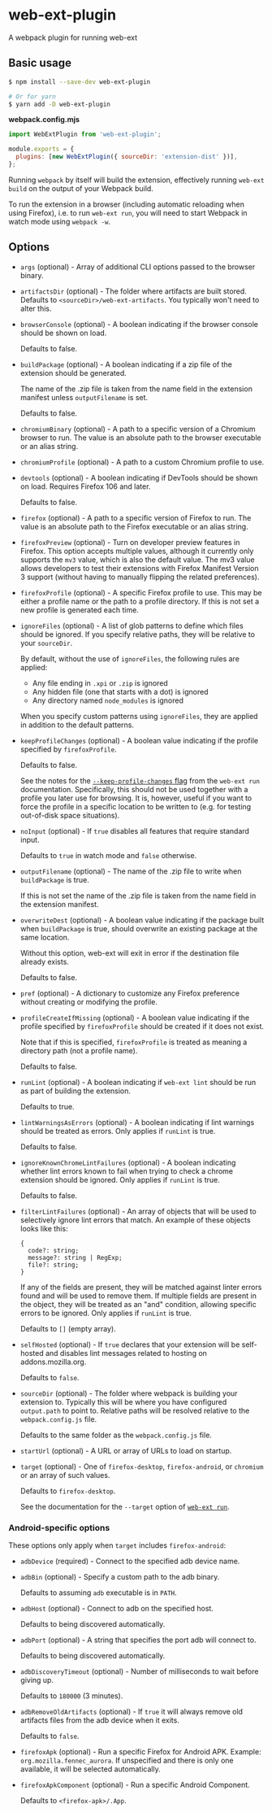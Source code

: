 # web-ext-plugin

A webpack plugin for running web-ext

## Basic usage

```bash
$ npm install --save-dev web-ext-plugin

# Or for yarn
$ yarn add -D web-ext-plugin
```

**webpack.config.mjs**

```js
import WebExtPlugin from 'web-ext-plugin';

module.exports = {
  plugins: [new WebExtPlugin({ sourceDir: 'extension-dist' })],
};
```

Running `webpack` by itself will build the extension, effectively running
`web-ext build` on the output of your Webpack build.

To run the extension in a browser (including automatic reloading when using
Firefox), i.e. to run `web-ext run`, you will need to start Webpack in watch
mode using `webpack -w`.

## Options

- `args` (optional) - Array of additional CLI options passed to the browser
  binary.

- `artifactsDir` (optional) - The folder where artifacts are built stored.
  Defaults to `<sourceDir>/web-ext-artifacts`.
  You typically won't need to alter this.

- `browserConsole` (optional) - A boolean indicating if the browser console
  should be shown on load.

  Defaults to false.

- `buildPackage` (optional) - A boolean indicating if a zip file of the
  extension should be generated.

  The name of the .zip file is taken from the name field in the extension
  manifest unless `outputFilename` is set.

  Defaults to false.

- `chromiumBinary` (optional) - A path to a specific version of a Chromium
  browser to run. The value is an absolute path to the browser executable or an
  alias string.

- `chromiumProfile` (optional) - A path to a custom Chromium profile to use.

- `devtools` (optional) - A boolean indicating if DevTools
  should be shown on load. Requires Firefox 106 and later.

  Defaults to false.

- `firefox` (optional) - A path to a specific version of Firefox to run.
  The value is an absolute path to the Firefox executable or an alias string.

- `firefoxPreview` (optional) - Turn on developer preview features in Firefox.
  This option accepts multiple values, although it currently only supports the
  `mv3` value, which is also the default value.
  The mv3 value allows developers to test their extensions with Firefox
  Manifest Version 3 support (without having to manually flipping the related
  preferences).

- `firefoxProfile` (optional) - A specific Firefox profile to use.
  This may be either a profile name or the path to a profile directory.
  If this is not set a new profile is generated each time.

- `ignoreFiles` (optional) - A list of glob patterns to define which files
  should be ignored. If you specify relative paths, they will be relative to
  your `sourceDir`.

  By default, without the use of `ignoreFiles`, the following rules are applied:

  - Any file ending in `.xpi` or `.zip` is ignored
  - Any hidden file (one that starts with a dot) is ignored
  - Any directory named `node_modules` is ignored

  When you specify custom patterns using `ignoreFiles`, they are applied in
  addition to the default patterns.

- `keepProfileChanges` (optional) - A boolean value indicating if the profile
  specified by `firefoxProfile`.

  Defaults to false.

  See the notes for the [`--keep-profile-changes`
  flag](https://extensionworkshop.com/documentation/develop/web-ext-command-reference/#web-ext-run)
  from the `web-ext run` documentation.
  Specifically, this should not be used together with a profile you later use
  for browsing.
  It is, however, useful if you want to force the profile in a specific location
  to be written to (e.g. for testing out-of-disk space situations).

- `noInput` (optional) - If `true` disables all features that require standard
  input.

  Defaults to `true` in watch mode and `false` otherwise.

- `outputFilename` (optional) - The name of the .zip file to write when
  `buildPackage` is true.

  If this is not set the name of the .zip file is taken from the name field in
  the extension manifest.

- `overwriteDest` (optional) - A boolean value indicating if the package built
  when `buildPackage` is true, should overwrite an existing package at the same
  location.

  Without this option, web-ext will exit in error if the destination file
  already exists.

  Defaults to false.

- `pref` (optional) - A dictionary to customize any Firefox preference without
  creating or modifying the profile.

- `profileCreateIfMissing` (optional) - A boolean value indicating if the
  profile specified by `firefoxProfile` should be created if it does not
  exist.

  Note that if this is specified, `firefoxProfile` is treated as meaning a
  directory path (not a profile name).

  Defaults to false.

- `runLint` (optional) - A boolean indicating if `web-ext lint` should
  be run as part of building the extension.

  Defaults to true.

- `lintWarningsAsErrors` (optional) - A boolean indicating if lint warnings
  should be treated as errors. Only applies if `runLint` is true.

  Defaults to false.

- `ignoreKnownChromeLintFailures` (optional) - A boolean indicating whether lint
  errors known to fail when trying to check a chrome extension should be ignored.
  Only applies if `runLint` is true.

  Defaults to false.

- `filterLintFailures` (optional) - An array of objects that will be used to
  selectively ignore lint errors that match. An example of these objects looks
  like this:

  ```
  {
    code?: string;
    message?: string | RegExp;
    file?: string;
  }
  ```

  If any of the fields are present, they will be matched against linter errors
  found and will be used to remove them.
  If multiple fields are present in the object, they will be treated as an "and"
  condition, allowing specific errors to be ignored.
  Only applies if `runLint` is true.

  Defaults to `[]` (empty array).

- `selfHosted` (optional) - If `true` declares that your extension will be
  self-hosted and disables lint messages related to hosting on
  addons.mozilla.org.

  Defaults to `false`.

- `sourceDir` (optional) - The folder where webpack is building your extension
  to.
  Typically this will be where you have configured `output.path` to point to.
  Relative paths will be resolved relative to the `webpack.config.js` file.

  Defaults to the same folder as the `webpack.config.js` file.

- `startUrl` (optional) - A URL or array of URLs to load on startup.

- `target` (optional) - One of `firefox-desktop`, `firefox-android`, or
  `chromium` or an array of such values.

  Defaults to `firefox-desktop`.

  See the documentation for the `--target` option of [`web-ext run`](https://extensionworkshop.com/documentation/develop/web-ext-command-reference/#web-ext-run).

### Android-specific options

These options only apply when `target` includes `firefox-android`:

- `adbDevice` (required) - Connect to the specified adb device name.

- `adbBin` (optional) - Specify a custom path to the adb binary.

  Defaults to assuming `adb` executable is in `PATH`.

- `adbHost` (optional) - Connect to adb on the specified host.

  Defaults to being discovered automatically.

- `adbPort` (optional) - A string that specifies the port adb will connect to.

  Defaults to being discovered automatically.

- `adbDiscoveryTimeout` (optional) - Number of milliseconds to wait before
  giving up.

  Defaults to `180000` (3 minutes).

- `adbRemoveOldArtifacts` (optional) - If `true` it will always remove old
  artifacts files from the adb device when it exits.

  Defaults to `false`.

- `firefoxApk` (optional) - Run a specific Firefox for Android APK. Example:
  `org.mozilla.fennec_aurora`. If unspecified and there is only one available,
  it will be selected automatically.

- `firefoxApkComponent` (optional) - Run a specific Android Component.

  Defaults to `<firefox-apk>/.App`.
